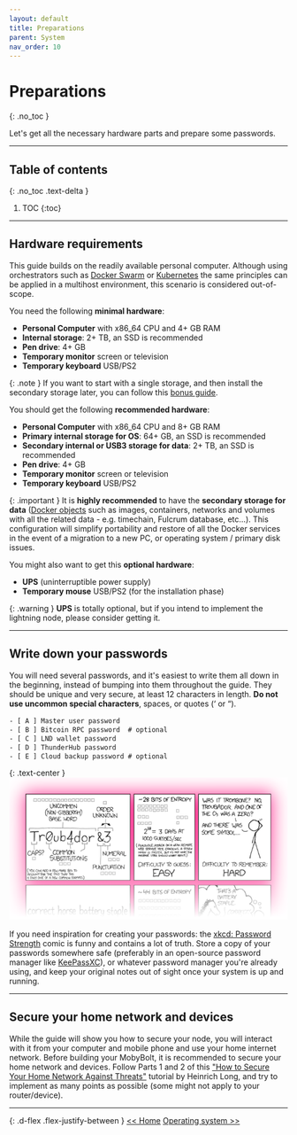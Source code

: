 ```yaml
---
layout: default
title: Preparations
parent: System
nav_order: 10
---
```


<!-- markdownlint-disable MD014 MD022 MD025 MD040 -->

# Preparations
{: .no_toc }

Let's get all the necessary hardware parts and prepare some passwords.

---

## Table of contents
{: .no_toc .text-delta }

1. TOC
{:toc}

---

## Hardware requirements

This guide builds on the readily available personal computer. 
Although using orchestrators such as [Docker Swarm](https://docs.docker.com/engine/swarm/) or [Kubernetes](https://kubernetes.io/it/) the same principles can be applied in a multihost environment, this scenario is considered out-of-scope.

You need the following **minimal hardware**:

- **Personal Computer** with x86_64 CPU and 4+ GB RAM
- **Internal storage**: 2+ TB, an SSD is recommended
- **Pen drive**: 4+ GB
- **Temporary monitor** screen or television
- **Temporary keyboard** USB/PS2

{: .note }
If you want to start with a single storage, and then install the secondary storage later, you can follow this [bonus guide](../bonus/system/migrate-docker-data).

You should get the following **recommended hardware**:

- **Personal Computer** with x86_64 CPU and 8+ GB RAM
- **Primary internal storage for OS**: 64+ GB, an SSD is recommended
- **Secondary internal or USB3 storage for data**: 2+ TB, an SSD is recommended
- **Pen drive**: 4+ GB
- **Temporary monitor** screen or television
- **Temporary keyboard** USB/PS2

{: .important }
It is **highly recommended** to have the **secondary storage for data** ([Docker objects](docker#overview) such as images, containers, networks and volumes with all the related data - e.g. timechain, Fulcrum database, etc...). This configuration will simplify portability and restore of all the Docker services in the event of a migration to a new PC, or operating system / primary disk issues.

You might also want to get this **optional hardware**:

- **UPS** (uninterruptible power supply)
- **Temporary mouse** USB/PS2 (for the installation phase)

{: .warning }
**UPS** is totally optional, but if you intend to implement the lightning node, please consider getting it.

---

## Write down your passwords

You will need several passwords, and it's easiest to write them all down in the beginning, instead of bumping into them throughout the guide. They should be unique and very secure, at least 12 characters in length. **Do not use uncommon special characters**, spaces, or quotes (‘ or “).

```console
- [ A ] Master user password
- [ B ] Bitcoin RPC password  # optional
- [ C ] LND wallet password
- [ D ] ThunderHub password
- [ E ] Cloud backup password # optional
```

{: .text-center }
![xkcd: Password Strength](../../images/system-preparations_xkcd.png)

If you need inspiration for creating your passwords: the [xkcd: Password Strength](https://xkcd.com/936/) comic is funny and contains a lot of truth. Store a copy of your passwords somewhere safe (preferably in an open-source password manager like [KeePassXC](https://keepassxc.org/)), or whatever password manager you're already using, and keep your original notes out of sight once your system is up and running.

---

## Secure your home network and devices

While the guide will show you how to secure your node, you will interact with it from your computer and mobile phone and use your home internet network. Before building your MobyBolt, it is recommended to secure your home network and devices. Follow Parts 1 and 2 of this ["How to Secure Your Home Network Against Threats"](https://restoreprivacy.com/secure-home-network/) tutorial by Heinrich Long, and try to implement as many points as possible (some might not apply to your router/device).

---

{: .d-flex .flex-justify-between }
[<< Home](../../)
[Operating system >>](operating-system)
